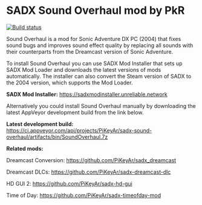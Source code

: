 # SADX Sound Overhaul mod by PkR

[![Build status](https://ci.appveyor.com/api/projects/status/ms93evh2smwoc0mb?svg=true)](https://ci.appveyor.com/project/PiKeyAr/sadx-sound-overhaul)

Sound Overhaul is a mod for Sonic Adventure DX PC (2004) that fixes sound bugs and improves sound effect quality by replacing all sounds with their counterparts from the Dreamcast version of Sonic Adventure. 

To install Sound Overhaul you can use SADX Mod Installer that sets up SADX Mod Loader and downloads the latest versions of mods automatically. The installer can also convert the Steam version of SADX to the 2004 version, which supports the Mod Loader. 

**SADX Mod Installer:** https://sadxmodinstaller.unreliable.network

Alternatively you could install Sound Overhaul manually by downloading the latest AppVeyor development build from the link below.

**Latest development build:** https://ci.appveyor.com/api/projects/PiKeyAr/sadx-sound-overhaul/artifacts/bin/SoundOverhaul.7z 

**Related mods:**

Dreamcast Conversion: https://github.com/PiKeyAr/sadx_dreamcast

Dreamcast DLCs: https://github.com/PiKeyAr/sadx-dreamcast-dlc

HD GUI 2: https://github.com/PiKeyAr/sadx-hd-gui

Time of Day: https://github.com/PiKeyAr/sadx-timeofday-mod

